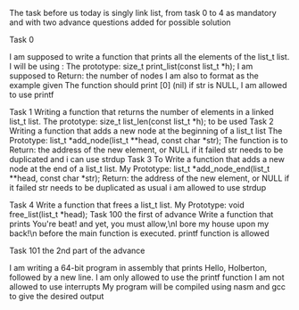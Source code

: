 The task before us today is singly link list, from task 0 to 4 as mandatory and with two advance questions added for possible solution

Task 0

I am supposed to write a function that prints all the elements of the  list_t list.
I will be using : 
The prototype: size_t print_list(const list_t *h);
I am supposed to Return: the number of nodes
I am also to format as the example given 
The function should print [0]  (nil) if str is NULL, 
I am allowed to use printf


Task 1
Writing  a function that returns the number of elements in a linked list_t list.
The prototype: size_t list_len(const list_t *h); to be used 
Task 2
Writing a function that adds a new node at the beginning of a list_t list
The Prototype: list_t *add_node(list_t **head, const char *str);
The function is to Return: the address of the new element, or NULL if it failed
str needs to be duplicated and i can use strdup
Task 3
To Write a function that adds a new node at the end of a list_t list.
My Prototype: list_t *add_node_end(list_t **head, const char *str);
Return: the address of the new element, or NULL if it failed
str needs to be duplicated as usual i am allowed to use strdup


Task 4
Write a function that frees a list_t list.
My Prototype: void free_list(list_t *head);
Task 100 the first of advance
Write a function that prints You're beat! and yet, you must allow,\nI bore my house upon my back!\n before the main function is executed.
 printf function is allowed


Task 101 the 2nd part of the advance 


I am writing a 64-bit program in assembly that prints Hello, Holberton, followed by a new line.
I am only allowed to use the printf function
I am not allowed to use interrupts
My program will be compiled using nasm and gcc to give the desired output
